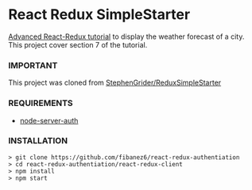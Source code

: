 # React Redux SimpleStarter

[Advanced React-Redux tutorial](https://www.udemy.com/react-redux-tutorial) to display the weather forecast of a city.
This project cover section 7 of the tutorial.

### IMPORTANT

This project was cloned from [StephenGrider/ReduxSimpleStarter](https://github.com/StephenGrider/ReduxSimpleStarter)

### REQUIREMENTS
* [node-server-auth](../node-auth-server/)

### INSTALLATION

```
> git clone https://github.com/fibanez6/react-redux-authentiation
> cd react-redux-authentiation/react-redux-client
> npm install
> npm start
```
